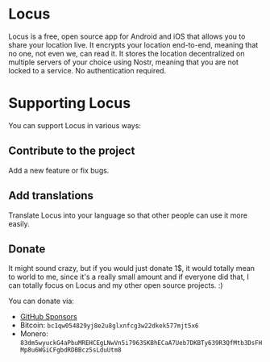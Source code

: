 # Locus

Locus is a free, open source app for Android and iOS that allows you to share your location live. It encrypts your location end-to-end, meaning that no one, not even we, can read it. It stores the location decentralized on multiple servers of your choice using Nostr, meaning that you are not locked to a service. No authentication required.

# Supporting Locus

You can support Locus in various ways:

## Contribute to the project

Add a new feature or fix bugs.

## Add translations

Translate Locus into your language so that other people can use it more easily.

## Donate

It might sound crazy, but if you would just donate 1$, it would totally mean to world to me, since it's a really small amount and if everyone did that, I can totally focus on Locus and my other open source projects. :)

You can donate via:

* [GitHub Sponsors](https://github.com/sponsors/Myzel394)
* Bitcoin: `bc1qw054829yj8e2u8glxnfcg3w22dkek577mjt5x6`
* Monero: `83dm5wyuckG4aPbuMREHCEgLNwVn5i7963SKBhECaA7Ueb7DKBTy639R3QfMtb3DsFHMp8u6WGiCFgbdRDBBcz5sLduUtm8`
